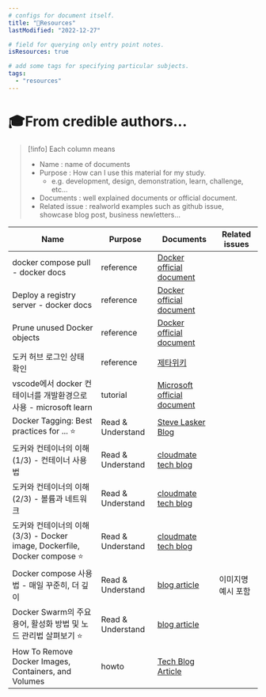 ```yaml
---
# configs for document itself.
title: "🚚Resources"
lastModified: "2022-12-27"

# field for querying only entry point notes.
isResources: true

# add some tags for specifying particular subjects.
tags:
  - "resources"
---
```

# 🎓From credible authors...
> [!info] Each column means
> - Name : name of documents
> - Purpose : How can I use this material for my study.
> 	- e.g. development, design, demonstration, learn, challenge, etc...
> - Documents : well explained documents or official document.
> - Related issue : realworld examples such as github issue, showcase blog post, business newletters...

| Name                                                                      | Purpose           | Documents                                                                                                                                                                                                                       | Related issues     |
| ------------------------------------------------------------------------- | ----------------- | ------------------------------------------------------------------------------------------------------------------------------------------------------------------------------------------------------------------------------- | ------------------ |
| docker compose pull - docker docs                                         | reference         | [Docker official document](https://docs.docker.com/engine/reference/commandline/compose_pull/)                                                                                                                                  |                    |
| Deploy a registry server - docker docs                                    | reference         | [Docker official document](https://docs.docker.com/registry/deploying/)                                                                                                                                                         |                    |
| Prune unused Docker objects                                               | reference         | [Docker official document](https://docs.docker.com/config/pruning/)                                                                                                                                                             |                    |
| 도커 허브 로그인 상태 확인                                                | reference         | [제타위키](https://zetawiki.com/wiki/%EB%8F%84%EC%BB%A4_%ED%97%88%EB%B8%8C_%EB%A1%9C%EA%B7%B8%EC%9D%B8_%EC%83%81%ED%83%9C_%ED%99%95%EC%9D%B8)                                                                                   |                    |
| vscode에서 docker 컨테이너를 개발환경으로 사용 - microsoft learn          | tutorial          | [Microsoft official document](https://learn.microsoft.com/ko-kr/training/modules/use-docker-container-dev-env-vs-code/)                                                                                                         |                    |
| Docker Tagging: Best practices for ... ⭐                                    | Read & Understand | [Steve Lasker Blog](https://stevelasker.blog/2018/03/01/docker-tagging-best-practices-for-tagging-and-versioning-docker-images/)                                                                                                |                    |
| 도커와 컨테이너의 이해(1/3) - 컨테이너 사용법                             | Read & Understand | [cloudmate tech blog](https://tech.cloudmt.co.kr/2022/06/29/%EB%8F%84%EC%BB%A4%EC%99%80-%EC%BB%A8%ED%85%8C%EC%9D%B4%EB%84%88%EC%9D%98-%EC%9D%B4%ED%95%B4-1-3-%EC%BB%A8%ED%85%8C%EC%9D%B4%EB%84%88-%EC%82%AC%EC%9A%A9%EB%B2%95/) |                    |
| 도커와 컨테이너의 이해(2/3) - 볼륨과 네트워크                             | Read & Understand | [cloudmate tech blog](https://tech.cloudmt.co.kr/2022/06/29/%EB%8F%84%EC%BB%A4%EC%99%80-%EC%BB%A8%ED%85%8C%EC%9D%B4%EB%84%88%EC%9D%98-%EC%9D%B4%ED%95%B4-2-3-%EB%B3%BC%EB%A5%A8%EA%B3%BC-%EB%84%A4%ED%8A%B8%EC%9B%8C%ED%81%AC/) |                    |
| 도커와 컨테이너의 이해(3/3) - Docker image, Dockerfile, Docker compose ⭐ | Read & Understand | [cloudmate tech blog](https://tech.cloudmt.co.kr/2022/06/29/%EB%8F%84%EC%BB%A4%EC%99%80-%EC%BB%A8%ED%85%8C%EC%9D%B4%EB%84%88%EC%9D%98-%EC%9D%B4%ED%95%B4-3-3-docker-image-dockerfile-docker-compose/)                           |                    |
| Docker compose 사용법 - 매일 꾸준히, 더 깊이                              | Read & Understand | [blog article](https://engineer-mole.tistory.com/221)                                                                                                                                                                           | 이미지명 예시 포함 |
| Docker Swarm의 주요 용어, 활성화 방법 및 노드 관리법 살펴보기 ⭐          | Read & Understand | [blog article](https://seongjin.me/docker-swarm-introduction-nodes/)                                                                                                                                                            |                    |
| How To Remove Docker Images, Containers, and Volumes                                                                          | howto             | [Tech Blog Article](https://www.digitalocean.com/community/tutorials/how-to-remove-docker-images-containers-and-volumes)                                                                                                        |                    |

